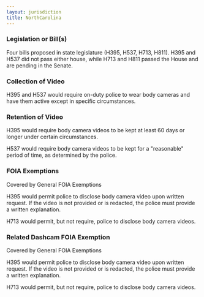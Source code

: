 ```yaml
---
layout: jurisdiction
title: NorthCarolina
---
```


### Legislation or Bill(s)

Four bills proposed in state legislature (H395, H537, H713, H811). H395 and H537 did not pass either house, while H713 and H811 passed the House and are pending in the Senate.

### Collection of Video

H395 and H537 would require on-duty police to wear body cameras and have them active except in specific circumstances.

### Retention of Video

H395  would require body camera videos to be kept at least 60 days or longer under certain circumstances.

H537 would require body camera videos to be kept for a &quot;reasonable&quot; period of time, as determined by the police.

### FOIA Exemptions

Covered by General FOIA Exemptions

H395 would permit police to disclose body camera video upon written request. If the video is not provided or is redacted, the police must provide a written explanation.
  
H713 would permit, but not require, police to disclose body camera videos.

### Related Dashcam FOIA Exemption

Covered by General FOIA Exemptions

H395 would permit police to disclose body camera video upon written request. If the video is not provided or is redacted, the police must provide a written explanation.
  
H713 would permit, but not require, police to disclose body camera videos.
